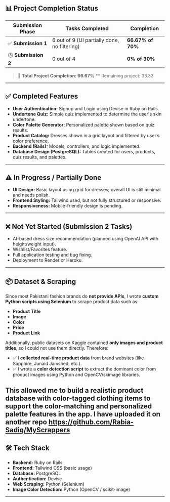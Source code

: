 ## 📊 Project Completion Status

| Submission Phase | Tasks Completed | Completion |
|------------------|------------------|------------|
| ✅ **Submission 1** | 6 out of 9 (UI partially done, no filtering)| **66.67% of 70%** |
| 🕒 **Submission 2** | 0 out of 4 | **0% of 30%** |

> **🔢 Total Project Completion: 66.67%**
> ** Remaining project: 33.33

---

## ✅ Completed Features

- **User Authentication:** Signup and Login using Devise in Ruby on Rails.
- **Undertone Quiz:** Simple quiz implemented to determine the user's skin undertone.
- **Color Palette Generator:** Personalized palette shown based on quiz results.
- **Product Catalog:** Dresses shown in a grid layout and filtered by user’s color preference.
- **Backend (Rails):** Models, controllers, and logic implemented.
- **Database Design (PostgreSQL):** Tables created for users, products, quiz results, and palettes.

---

## ⚠️ In Progress / Partially Done

- **UI Design:** Basic layout using grid for dresses; overall UI is still minimal and needs polish.
- **Frontend Styling:** Tailwind used, but not fully structured or responsive.
- **Responsiveness:** Mobile-friendly design is pending.

---

## ❌ Not Yet Started (Submission 2 Tasks)

- AI-based dress size recommendation (planned using OpenAI API with height/weight input).
- Wishlist/Favorites feature.
- Full application testing and bug fixing.
- Deployment to Render or Heroku.

---

## 📦 Dataset & Scraping

Since most Pakistani fashion brands do **not provide APIs**, I wrote **custom Python scripts using Selenium** to scrape product data such as:

- **Product Title**
- **Image**
- **Color**
- **Price**
- **Product Link**

Additionally, public datasets on Kaggle contained **only images and product titles**, so I could not use them directly. Therefore:

- ✅ I **collected real-time product data** from brand websites (like Sapphire, Junaid Jamshed, etc.).
- ✅ I wrote a **color detection script** to extract the dominant color from product images using Python and OpenCV/skimage libraries.

This allowed me to build a realistic product database with color-tagged clothing items to support the **color-matching** and **personalized palette** features in the app.
I have uploaded it on another repo https://github.com/Rabia-Sadiq/MyScrappers
---

## 🛠️ Tech Stack

- **Backend:** Ruby on Rails
- **Frontend:** Tailwind CSS (basic usage)
- **Database:** PostgreSQL
- **Authentication:** Devise
- **Web Scraping:** Python (Selenium)
- **Image Color Detection:** Python (OpenCV / scikit-image)

---

